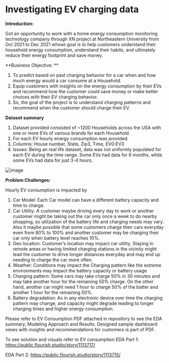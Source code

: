 # Investigating EV charging data


**Introduction:**

Got an opportunity to work with a home energy consumption monitoring technology company through XN project at Northeastern University from Oct 2021 to Dec 2021 whose goal is to help customers understand their household energy consumption, understand their habits, and ultimately reduce their energy footprint and save money.

**Business Objective: **

1) To predict based on past charging behavior for a car when and how much energy would a car consume at a Household.
2) Equip customers with insights on the energy consumption by their EVs and recommend how the customer could save money or make better choices with their EV charging behavior. 
3) So, the goal of the project is to understand charging patterns and recommend when the customer should charge their EV.

**Dataset summary**
1) Dataset provided consisted of ~1200 Households across the USA with one or more EVs of various brands for each Household. 
2) For each EV hourly energy consumption was provided. 
3) Columns: House number, State, Zip3, Time, EV0:EV3
4) Issues: Being an real life dataset, data was not uniformly populated for each EV during the time range. Some EVs had data for 6 months, while some EVs had data for just 3-4 hours.

![image](https://user-images.githubusercontent.com/10954081/155168938-8907a009-5c14-41b9-8043-5437458cab40.png)

**Problem Challenges:**

Hourly EV consumption is impacted by
1) Car Model: Each Car model can have a different battery capacity and time to charge.
2) Car Utility: A customer maybe driving every day to work or another customer might be taking out the car only once a week to do nearby shopping, so utilization of the battery life and charging needs may vary. Also it maybe possible that some customers charge their cars everyday even from 80% to 100% and another customer may be charging their car only when battery level reaches 10%.
3) Geo location: Customer’s location may impact car utility. Staying in remote areas or having limited charging stations in the vicinity might lead the customer to drive longer distances everyday and may end up needing to charge the car more often.
4) Weather: Conditions may impact the Charging pattern like the extreme environments may impact the battery capacity or battery usage
5) Charging pattern: Some cars may take charge 50% in 30 minutes and may take another hour for the remaining 50% charge. On the other hand, another car might need 1 hour to charge 50% of the batter and another 1 hour for the remaining 50%.
6) Battery degradation: As in any electronic device over time the charging pattern may change, and capacity might degrade leading to longer charging times and higher energy consumption.

Please refer to EV Consumption PDF attached in repository to see the EDA summary, Modeling Approach and Results. Designed sample dashboard views with insights and recommendations for customers is part of PDF.

To see solution and visuals refer to EV consumption
EDA Part 1: https://public.flourish.studio/story/1113717/

EDA Part 2: https://public.flourish.studio/story/1113715/
